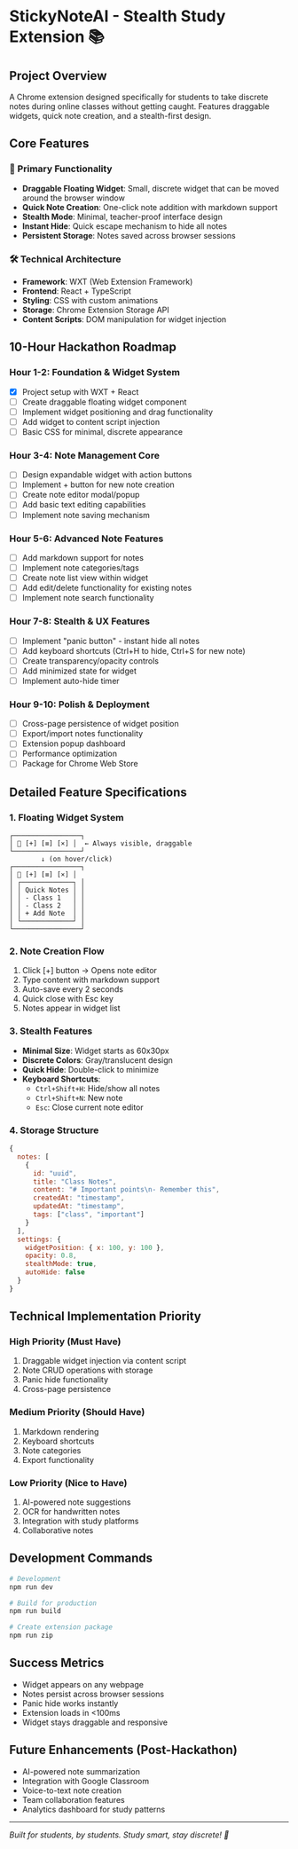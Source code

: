 # StickyNoteAI - Stealth Study Extension 📚

## Project Overview

A Chrome extension designed specifically for students to take discrete notes during online classes without getting caught. Features draggable widgets, quick note creation, and a stealth-first design.

## Core Features

### 🎯 Primary Functionality

- **Draggable Floating Widget**: Small, discrete widget that can be moved around the browser window
- **Quick Note Creation**: One-click note addition with markdown support
- **Stealth Mode**: Minimal, teacher-proof interface design
- **Instant Hide**: Quick escape mechanism to hide all notes
- **Persistent Storage**: Notes saved across browser sessions

### 🛠 Technical Architecture

- **Framework**: WXT (Web Extension Framework)
- **Frontend**: React + TypeScript
- **Styling**: CSS with custom animations
- **Storage**: Chrome Extension Storage API
- **Content Scripts**: DOM manipulation for widget injection

## 10-Hour Hackathon Roadmap

### Hour 1-2: Foundation & Widget System

- [x] Project setup with WXT + React
- [ ] Create draggable floating widget component
- [ ] Implement widget positioning and drag functionality
- [ ] Add widget to content script injection
- [ ] Basic CSS for minimal, discrete appearance

### Hour 3-4: Note Management Core

- [ ] Design expandable widget with action buttons
- [ ] Implement + button for new note creation
- [ ] Create note editor modal/popup
- [ ] Add basic text editing capabilities
- [ ] Implement note saving mechanism

### Hour 5-6: Advanced Note Features

- [ ] Add markdown support for notes
- [ ] Implement note categories/tags
- [ ] Create note list view within widget
- [ ] Add edit/delete functionality for existing notes
- [ ] Implement note search functionality

### Hour 7-8: Stealth & UX Features

- [ ] Implement "panic button" - instant hide all notes
- [ ] Add keyboard shortcuts (Ctrl+H to hide, Ctrl+S for new note)
- [ ] Create transparency/opacity controls
- [ ] Add minimized state for widget
- [ ] Implement auto-hide timer

### Hour 9-10: Polish & Deployment

- [ ] Cross-page persistence of widget position
- [ ] Export/import notes functionality
- [ ] Extension popup dashboard
- [ ] Performance optimization
- [ ] Package for Chrome Web Store

## Detailed Feature Specifications

### 1. Floating Widget System

```
┌─────────────────┐
│ 📝 [+] [≡] [×] │  ← Always visible, draggable
└─────────────────┘
        ↓ (on hover/click)
┌─────────────────┐
│ 📝 [+] [≡] [×] │
│ ┌─────────────┐ │
│ │ Quick Notes │ │
│ │ - Class 1   │ │
│ │ - Class 2   │ │
│ │ + Add Note  │ │
│ └─────────────┘ │
└─────────────────┘
```

### 2. Note Creation Flow

1. Click [+] button → Opens note editor
2. Type content with markdown support
3. Auto-save every 2 seconds
4. Quick close with Esc key
5. Notes appear in widget list

### 3. Stealth Features

- **Minimal Size**: Widget starts as 60x30px
- **Discrete Colors**: Gray/translucent design
- **Quick Hide**: Double-click to minimize
- **Keyboard Shortcuts**:
  - `Ctrl+Shift+H`: Hide/show all notes
  - `Ctrl+Shift+N`: New note
  - `Esc`: Close current note editor

### 4. Storage Structure

```javascript
{
  notes: [
    {
      id: "uuid",
      title: "Class Notes",
      content: "# Important points\n- Remember this",
      createdAt: "timestamp",
      updatedAt: "timestamp",
      tags: ["class", "important"]
    }
  ],
  settings: {
    widgetPosition: { x: 100, y: 100 },
    opacity: 0.8,
    stealthMode: true,
    autoHide: false
  }
}
```

## Technical Implementation Priority

### High Priority (Must Have)

1. Draggable widget injection via content script
2. Note CRUD operations with storage
3. Panic hide functionality
4. Cross-page persistence

### Medium Priority (Should Have)

1. Markdown rendering
2. Keyboard shortcuts
3. Note categories
4. Export functionality

### Low Priority (Nice to Have)

1. AI-powered note suggestions
2. OCR for handwritten notes
3. Integration with study platforms
4. Collaborative notes

## Development Commands

```bash
# Development
npm run dev

# Build for production
npm run build

# Create extension package
npm run zip
```

## Success Metrics

- Widget appears on any webpage
- Notes persist across browser sessions
- Panic hide works instantly
- Extension loads in <100ms
- Widget stays draggable and responsive

## Future Enhancements (Post-Hackathon)

- AI-powered note summarization
- Integration with Google Classroom
- Voice-to-text note creation
- Team collaboration features
- Analytics dashboard for study patterns

---

_Built for students, by students. Study smart, stay discrete! 🤫_
